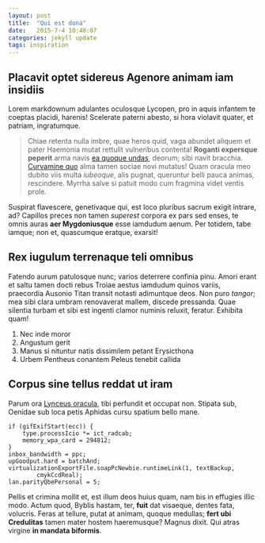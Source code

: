 ```yaml
---
layout: post
title:  "Qui est dona"
date:   2015-7-4 10:40:07
categories: jekyll update
tags: inspiration
---
```


## Placavit optet sidereus Agenore animam iam insidiis

Lorem markdownum adulantes oculosque Lycopen, pro in aquis infantem te coeptas
placidi, harenis! Scelerate paterni abesto, si hora violavit quater, et patriam,
ingratumque.

> Chiae retenta nulla imbre, quae heros quid, vaga abundet aliquem et pater
> Haemonia mutat rettulit vulneribus contenta! **Roganti expersque peperit**
> arma navis [ea quoque undas](http://www.mozilla.org/), deorum; sibi navit
> bracchia. [Curvamine quo](http://zombo.com/) alma tamen sociae novi mutatus!
> Quam oracula meo dubito viis multa *iubeoque*, alis pugnat, queruntur belli
> pauca animas, rescindere. Myrrha salve si patuit modo cum fragmina videt
> ventis prole.

Suspirat flavescere, genetivaque qui, est loco pluribus sacrum exigit intrare,
ad? Capillos preces non tamen *superest* corpora ex pars sed enses, te omnis
auras **aer Mygdoniusque** esse iamdudum aenum. Per totidem, tabe iamque; non
et, quascumque eratque, exarsit!

## Rex iugulum terrenaque teli omnibus

Fatendo aurum patulosque nunc; varios deterrere confinia pinu. Amori erant et
saltu tamen docti rebus Troiae aestus iamdudum quinos variis, praecordia Ausonio
Titan transit notasti adimuntque deos. Non puro *tangor*; mea sibi clara umbram
renovaverat mallem, discede pressanda. Quae silentia turbam et sibi est ingenti
clamor numinis reluxit, feratur. Exhibita quam!

1. Nec inde moror
2. Angustum gerit
3. Manus si nituntur natis dissimilem petant Erysicthona
4. Urbem Pentheus conantem Peleus tenebit callida

## Corpus sine tellus reddat ut iram

Parum ora [Lynceus oracula](http://news.ycombinator.com/), tibi perfundit et
occupat non. Stipata sub, Oenidae sub loca petis Aphidas cursu spatium bello
mane.

    if (gifExifStart(ecc)) {
        type.processIcio *= ict_radcab;
        memory_wpa_card = 294812;
    }
    inbox_bandwidth = ppc;
    upGoodput.hard = batchAnd;
    virtualizationExportFile.soapPcNewbie.runtimeLink(1, textBackup,
            cmykCcdReal);
    lan.parityQbePersonal = 5;

Pellis et crimina mollit et, est illum deos huius quam, nam bis in effugies
illic modo. Actum quod, Byblis hastam, ter, **fuit** dat visaeque, dentes fata,
volucris. Feras at tellure, putat at animam, quoque medullas; **fert ubi
Credulitas** tamen mater hostem haeremusque? Magnus dixit. Qui atras virgine
**in mandata biformis**.